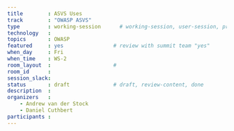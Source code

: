 ```yaml
---
title        : ASVS Uses 
track        : "OWASP ASVS"
type         : working-session      # working-session, user-session, product-session
technology   :
topics       : OWASP
featured     : yes                # review with summit team "yes"
when_day     : Fri
when_time    : WS-2
room_layout  :                    #
room_id      :
session_slack: 
status       : draft              # draft, review-content, done
description  :
organizers   :
    - Andrew van der Stock
    - Daniel Cuthbert
participants :
---
```



<!--(add intro)

## WHY

(...)

## What

(...)

## Outcomes

(...)

## References

(...)


## Previous-->
